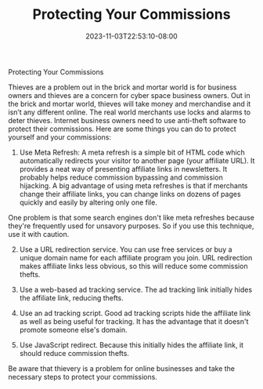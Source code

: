 ﻿---
title: "Protecting Your Commissions"
date: 2023-11-03T22:53:10-08:00
description: "Affiliate Success Tips for Web Success"
featured_image: "/images/Affiliate Success.jpg"
tags: ["Affiliate Success"]
---

Protecting Your Commissions

Thieves are a problem out in the brick and mortar world is for business owners and thieves are a concern for cyber space business owners. Out in the brick and mortar world, thieves will take money and merchandise and it isn’t any different online. The real world merchants use locks and alarms to deter thieves. Internet business owners need to use anti-theft software to protect their commissions. Here are some things you can do to protect yourself and your commissions:

1.	Use Meta Refresh: A meta refresh is a simple bit of HTML code which automatically redirects your visitor to another page (your affiliate URL). It provides a neat way of presenting affiliate links in newsletters. It probably helps reduce commission bypassing and commission hijacking. A big advantage of using meta refreshes is that if merchants change their affiliate links, you can change links on dozens of pages quickly and easily by altering only one file.

One problem is that some search engines don't like meta refreshes because they're frequently used for unsavory purposes. So if you use this technique, use it with caution.

2.	Use a URL redirection service. You can use free services or buy a unique domain name for each affiliate program you join. URL redirection makes affiliate links less obvious, so this will reduce some commission thefts.

3.	Use a web-based ad tracking service. The ad tracking link initially hides the affiliate link, reducing thefts.

4.	Use an ad tracking script. Good ad tracking scripts hide the affiliate link as well as being useful for tracking. It has the advantage that it doesn't promote someone else's domain. 

5.	Use JavaScript redirect. Because this initially hides the affiliate link, it should reduce commission thefts.

Be aware that thievery is a problem for online businesses and take the necessary steps to protect your commissions. 


